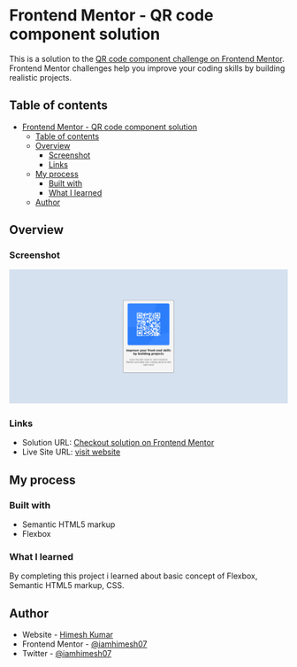 # Frontend Mentor - QR code component solution

This is a solution to the [QR code component challenge on Frontend Mentor](https://www.frontendmentor.io/challenges/qr-code-component-iux_sIO_H). Frontend Mentor challenges help you improve your coding skills by building realistic projects. 

## Table of contents

- [Frontend Mentor - QR code component solution](#frontend-mentor---qr-code-component-solution)
  - [Table of contents](#table-of-contents)
  - [Overview](#overview)
    - [Screenshot](#screenshot)
    - [Links](#links)
  - [My process](#my-process)
    - [Built with](#built-with)
    - [What I learned](#what-i-learned)
  - [Author](#author)

## Overview

### Screenshot

![final work screenshot](./images/screenshot.png)



### Links

- Solution URL: [Checkout solution on Frontend Mentor](https://www.frontendmentor.io/solutions/qr-code-component-using-semantic-html5-and-flexbox-VXk7I8MpUi)
- Live Site URL: [visit website](https://iamhimesh07.github.io/frontend-mentor-challenges/qr-code-component/)

## My process

### Built with

- Semantic HTML5 markup
- Flexbox


### What I learned

By completing this project i learned about basic concept of Flexbox, Semantic HTML5 markup, CSS.

## Author

- Website - [Himesh Kumar](https://www.your-site.com)
- Frontend Mentor - [@iamhimesh07](https://www.frontendmentor.io/profile/iamhimesh07)
- Twitter - [@iamhimesh07](https://www.x.com/iamhimesh07)
